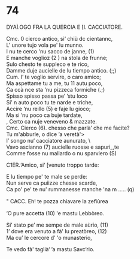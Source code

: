 # 74
  
DYAÌ.OGO FRA LA QUERCIA E [I. CACCIATORE.  
  
Cmc. 0 cierco antico, si‘ chiù dc cientannc,  
L' unore tujo vola pe' lu munno.  
I nu te cerco 'nu sacco de janne, (1)  
E manche voglioz (2 ) na stola de frunne;  
Sulo chesto te suppleco e te rico,  
Damme duje aucielle de lu tiempo antico. (;;)  
Cum. l’ te voglio servire, o caro amico;  
Ma aspettame tu a me, tu 11 autu poco,  
Ca ccà nce sta 'nu pizzeca formiche (.;)  
Spisso spisso passa pe’ ’stu loco  
Si’ n auto poco tu te narde e triche,  
Accire ‘nu reillo (5) e faje lu gioco;  
Ma si ’nu poco ca buje tardate,  
, Certo ca nuje veneveno & mazzate.  
Cmc. Cierco (6). chesso che parlà’ che me facite?  
Tu m'abburle, o dice ’a veretà'>  
I’ songo nu‘ cacciatore aunurato, \  
Vavo ascianno (7) aucielle ruosse e sapuri_,te  
Comme fosse nu mallardo o nu sparviero (S)  
  
   
  
C1ER.‘Amico, si‘ [venuto troppo tarde:  
  
E lu tiempo pe' te male se perde:  
Nun serve ca puiizze chesse scarde,  
Ca po' pe' te nu' rummanesse manche 'na m ..... (q)  
  
" CACC. Eh! te pozza chiavare la zeﬁùrea  
  
‘O pure accetta (10) 'e mastu Lebbòreo.  
  
Si’ stato pe’ me sempe de male aùrio, (11)  
1’ dove era venuto a fà' lu preatòreo, (12)  
Ma cu’ le cercore d’ 'o munasterio,  
  
Te vedo fà' taglià‘ ’a mastu Savc‘rio.  
  

